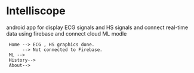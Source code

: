# Intelliscope
android app for display ECG signals and HS signals and connect real-time data using firebase and connect cloud ML modle

     Home --> ECG , HS graphics done.
          --> Not connected to Firebase.
     ML -->
     History-->
     About-->
